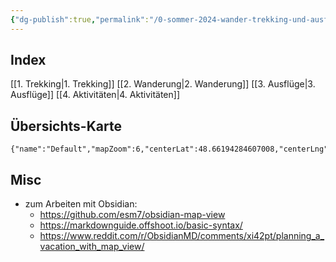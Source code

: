 ```yaml
---
{"dg-publish":true,"permalink":"/0-sommer-2024-wander-trekking-und-ausflugplan/","tags":["gardenEntry"]}
---
```



## Index

[[1. Trekking\|1. Trekking]]
[[2. Wanderung\|2. Wanderung]]
[[3. Ausflüge\|3. Ausflüge]]
[[4. Aktivitäten\|4. Aktivitäten]]

## Übersichts-Karte

```mapview
{"name":"Default","mapZoom":6,"centerLat":48.66194284607008,"centerLng":8.789062500000002,"query":"","chosenMapSource":0}
```

## Misc

- zum Arbeiten mit Obsidian:
	- https://github.com/esm7/obsidian-map-view
	- https://markdownguide.offshoot.io/basic-syntax/
	- https://www.reddit.com/r/ObsidianMD/comments/xi42pt/planning_a_vacation_with_map_view/